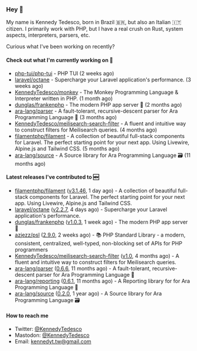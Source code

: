 ### Hey 👋

My name is Kennedy Tedesco, born in Brazil 🇧🇷, but also an Italian 🇮🇹 citizen. I primarily work with PHP, but I have a real crush on Rust, system aspects, interpreters, parsers, etc.

Curious what I've been working on recently?

#### Check out what I'm currently working on 🚀


- [php-tui/php-tui](https://github.com/php-tui/php-tui) - PHP TUI (2 weeks ago)
- [laravel/octane](https://github.com/laravel/octane) - Supercharge your Laravel application&#39;s performance. (3 weeks ago)
- [KennedyTedesco/monkey](https://github.com/KennedyTedesco/monkey) - The Monkey Programming Language &amp; Interpreter written in PHP. (1 month ago)
- [dunglas/frankenphp](https://github.com/dunglas/frankenphp) - The modern PHP app server 🧟 (2 months ago)
- [ara-lang/parser](https://github.com/ara-lang/parser) - A fault-tolerant, recursive-descent parser for Ara Programming Language 🌲 (3 months ago)
- [KennedyTedesco/meilisearch-search-filter](https://github.com/KennedyTedesco/meilisearch-search-filter) - A fluent and intuitive way to construct filters for Meilisearch queries. (4 months ago)
- [filamentphp/filament](https://github.com/filamentphp/filament) - A collection of beautiful full-stack components for Laravel. The perfect starting point for your next app. Using Livewire, Alpine.js and Tailwind CSS. (5 months ago)
- [ara-lang/source](https://github.com/ara-lang/source) - A Source library for Ara Programming Language 🗃 (11 months ago)

#### Latest releases I've contributed to 🆕


- [filamentphp/filament](https://github.com/filamentphp/filament) ([v3.1.46](https://github.com/filamentphp/filament/releases/tag/v3.1.46), 1 day ago) - A collection of beautiful full-stack components for Laravel. The perfect starting point for your next app. Using Livewire, Alpine.js and Tailwind CSS.
- [laravel/octane](https://github.com/laravel/octane) ([v2.2.7](https://github.com/laravel/octane/releases/tag/v2.2.7), 4 days ago) - Supercharge your Laravel application&#39;s performance.
- [dunglas/frankenphp](https://github.com/dunglas/frankenphp) ([v1.0.3](https://github.com/dunglas/frankenphp/releases/tag/v1.0.3), 1 week ago) - The modern PHP app server 🧟
- [azjezz/psl](https://github.com/azjezz/psl) ([2.9.0](https://github.com/azjezz/psl/releases/tag/2.9.0), 2 weeks ago) - 📚 PHP Standard Library - a modern, consistent, centralized, well-typed, non-blocking set of APIs for PHP programmers
- [KennedyTedesco/meilisearch-search-filter](https://github.com/KennedyTedesco/meilisearch-search-filter) ([v1.0](https://github.com/KennedyTedesco/meilisearch-search-filter/releases/tag/v1.0), 4 months ago) - A fluent and intuitive way to construct filters for Meilisearch queries.
- [ara-lang/parser](https://github.com/ara-lang/parser) ([0.6.6](https://github.com/ara-lang/parser/releases/tag/0.6.6), 11 months ago) - A fault-tolerant, recursive-descent parser for Ara Programming Language 🌲
- [ara-lang/reporting](https://github.com/ara-lang/reporting) ([0.6.1](https://github.com/ara-lang/reporting/releases/tag/0.6.1), 11 months ago) - A Reporting library for for Ara Programming Language 📃
- [ara-lang/source](https://github.com/ara-lang/source) ([0.2.0](https://github.com/ara-lang/source/releases/tag/0.2.0), 1 year ago) - A Source library for Ara Programming Language 🗃

#### How to reach me

- Twitter: [@KennedyTedesco](https://twitter.com/KennedyTedesco)
- Mastodon: [@KennedyTedesco](https://fosstodon.org/@KennedyTedesco)
- Email: [kennedyt.tw@gmail.com](mailto://kennedyt.tw@gmail.com)
